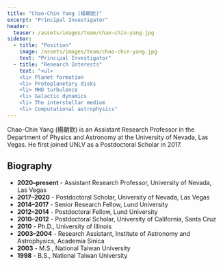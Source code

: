 ```yaml
---
title: "Chao-Chin Yang (楊朝欽)"
excerpt: "Principal Investigator"
header:
  teaser: /assets/images/team/chao-chin-yang.jpg
sidebar:
  - title: "Position"
    image: /assets/images/team/chao-chin-yang.jpg
    text: "Principal Investigator"
  - title: "Research Interests"
    text: "<ul>
    <li> Planet formation
    <li> Protoplanetary disks
    <li> MHD turbulence
    <li> Galactic dynamics
    <li> The interstellar medium
    <li> Computational astrophysics"
---
```


Chao-Chin Yang (楊朝欽) is an Assistant Research Professor in the Department of Physics and Astronomy at the University of Nevada, Las Vegas.
He first joined UNLV as a Postdoctoral Scholar in 2017.

## Biography
- __2020–present__ - Assistant Research Professor, University of Nevada, Las Vegas
- __2017–2020__ - Postdoctoral Scholar, University of Nevada, Las Vegas
- __2014–2017__ - Senior Research Fellow, Lund University
- __2012–2014__ - Postdoctoral Fellow, Lund University
- __2010–2012__ - Postdoctoral Scholar, University of California, Santa Cruz
- __2010__ - Ph.D., University of Illinois
- __2003–2004__ - Research Assistant, Institute of Astronomy and Astrophysics, Academia Sinica
- __2003__ - M.S., National Taiwan University
- __1998__ - B.S., National Taiwan University

